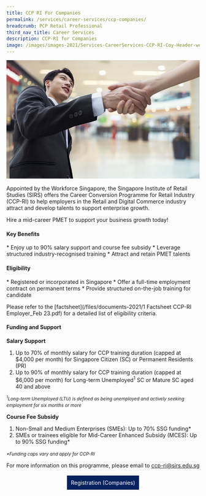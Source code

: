 ```yaml
---
title: CCP RI For Companies
permalink: /services/career-services/ccp-companies/
breadcrumb: PCP Retail Professional
third_nav_title: Career Services
description: CCP-RI for Companies
image: /images/images-2021/Services-CareerServices-CCP-RI-Coy-Header-web.png
---
```

![Image of CCP-RI for Companies](/images/images-2021/Services-CareerServices-CCP-RI-Coy-Header-web.png)

Appointed by the Workforce Singapore, the Singapore Institute of Retail Studies (SIRS) offers the Career Conversion Programme for Retail Industry (CCP-RI) to help employers in the Retail and Digital Commerce industry attract and develop talents to support enterprise growth. 

Hire a mid-career PMET to support your business growth today!

<h4>Key Benefits</h4>
* Enjoy up to 90% salary support and course fee subsidy
* Leverage structured industry-recognised training
* Attract and retain PMET talents


<h4>Eligibility</h4>
* Registered or incorporated in Singapore
* Offer a full-time employment contract on permanent terms
* Provide structured on-the-job training for candidate

Please refer to the [factsheet](/files/documents-2021/1 Factsheet CCP-RI Employer_Feb 23.pdf) for a detailed list of eligibility criteria.

<h4>Funding and Support</h4>

<b>Salary Support</b>
<ol>
	<li>Up to 70% of monthly salary for CCP training duration (capped at $4,000 per month) for Singapore Citizen (SC) or Permanent Residents (PR)</li>
	<li>Up to 90% of monthly salary for CCP training duration (capped at $6,000 per month) for Long-term Unemployed<sup>1</sup> SC or Mature SC aged 40 and above</li>
	</ol>

<small><i><sup>1</sup>Long-term Unemployed (LTU) is defined as being unemployed and actively seeking employment for six months or more</i></small>
	
<b>Course Fee Subsidy</b>
<ol>
	<li>Non-Small and Medium Enterprises (SMEs): Up to 70% SSG funding*</li>
	<li>SMEs or trainees eligible for Mid-Career Enhanced Subsidy (MCES): Up to 90% SSG funding*</li>
	</ol>

<small><i>*Funding caps vary and apply for CCP-RI</i></small>

For more information on this programme, please email to [ccp-ri@sirs.edu.sg](mailto:ccp-ri@sirs.edu.sg)

<center><a href="/files/documents-2021/Reg_Companies_CCP for Retail Industry_Application Form (new hires).pdf" style="background-color:#06225e; border:white; color:white; padding: 10px 10px; text-align:center; display:inline-block; margin: 4px 2px; cursor:pointer;text-decoration:none;">Registration (Companies)</a></center>